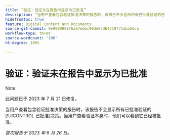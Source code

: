 ```yaml
---
title: “验证：验证未在报告中显示为已批准”
description: “当用户查看包含验证批准决策的报告时，该报告不会显示所有已批准验证的已批准决策。当用户查看验证本身时，他们可以看到它已经被批准。”
hidefromtoc: true
feature: Digital Content and Documents
source-git-commit: 9e9989098f6a67ebbc90de87d64219f71aba56ca
workflow-type: tm+mt
source-wordcount: '106'
ht-degree: 100%

---
```



# 验证：验证未在报告中显示为已批准

>[!NOTE]
>
>此问题已于 2023 年 7 月 21 日修复。

当用户查看包含验证批准决策的报告时，该报告不会显示所有已批准验证的[!UICONTROL 已批准]决策。当用户查看验证本身时，他们可以看到它已经被批准。

_首次报告于 2023 年 6 月 26 日。_
